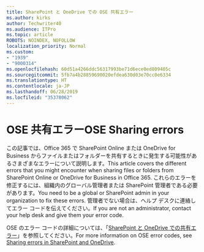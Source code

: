 ```yaml
---
title: SharePoint と OneDrive での OSE 共有エラー
ms.author: kirks
author: Techwriter40
ms.audience: ITPro
ms.topic: article
ROBOTS: NOINDEX, NOFOLLOW
localization_priority: Normal
ms.custom:
- "1939"
- "9000314"
ms.openlocfilehash: 60d51a4266ddc56317993be71d6ece0ed809405c
ms.sourcegitcommit: 5fb7a4b28859690020efdea630d03e70cc0e6334
ms.translationtype: HT
ms.contentlocale: ja-JP
ms.lasthandoff: 06/28/2019
ms.locfileid: "35378062"
---
```

# <a name="ose-sharing-errors"></a><span data-ttu-id="f37bb-102">OSE 共有エラー</span><span class="sxs-lookup"><span data-stu-id="f37bb-102">OSE Sharing errors</span></span>

<span data-ttu-id="f37bb-103">この記事では、Office 365 で SharePoint Online または OneDrive for Business からファイルまたはフォルダーを共有するときに発生する可能性があるさまざまなエラーについて説明します。</span><span class="sxs-lookup"><span data-stu-id="f37bb-103">This article covers the different errors that you might encounter when sharing files or folders from SharePoint Online or OneDrive for Business in Office 365.</span></span> <span data-ttu-id="f37bb-104">これらのエラーを修正するには、組織内のグローバル管理者または SharePoint 管理者である必要があります。</span><span class="sxs-lookup"><span data-stu-id="f37bb-104">You need to be a global or SharePoint admin in your organization to fix these errors.</span></span> <span data-ttu-id="f37bb-105">管理者でない場合は、ヘルプ デスクに連絡してエラー コードを伝えてください。</span><span class="sxs-lookup"><span data-stu-id="f37bb-105">If you are not an administrator, contact your help desk and give them your error code.</span></span>

<span data-ttu-id="f37bb-106">OSE のエラー コードの詳細については、「[SharePoint と OneDrive での共有エラー](https://docs.microsoft.com/sharepoint/sharepoint-onedrive-error-message)」を参照してください。</span><span class="sxs-lookup"><span data-stu-id="f37bb-106">For more information on OSE error codes, see [Sharing errors in SharePoint and OneDrive](https://docs.microsoft.com/sharepoint/sharepoint-onedrive-error-message).</span></span>
